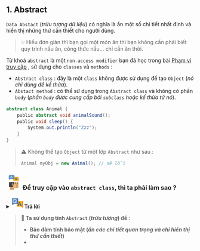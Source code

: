 ## 

## 1. Abstract

`Data Abstact` (*trừu tượng dữ liệu*) có nghĩa là ẩn một số chi tiết nhất định và hiển thị những thứ cần thiết cho người dùng.

> 💡 Hiểu đơn giản thì bạn gọi một món ăn thì bạn không cần phải biết quy trình nấu ăn, công thức nấu... chỉ cần ăn thôi. 

Từ khoá `abstract` là một `non-access modifier` bạn đã học trong bài [Phạm vi truy cập](https://github.com/Zenfection/Java/blob/master/Java%20OOP/2.Modifier.md) , sử dụng cho `classes` và `methods` : 

- `Abstract class` : đây là một `class` không được sử dụng để tạo `Object` (*nó chỉ dùng để kế thừa*).
- `Abstact method` : có thể sử dụng trong `Abstract class` và không có phần `body` (*phần `body` được cung cấp bởi `subclass` hoặc kế thừa từ nó*).

```java
abstract class Animal {
    public abstract void animalSound();
    public void sleep() {
        System.out.println("Zzz");
    }
}
```

> ⚠️ Không thể tạo `Object` từ một lớp `Abstract` như sau : 
> 
> ```java
> Animal myObj = new Animal(); // sẽ lỗi
> ```

### ![Language Learningpng](https://raw.githubusercontent.com/Zenfection/Image/master/2021/02/02-14-14-12-Language%20Learning.png) Để truy cập vào `abstract class`, thì ta phải làm sao ?

<details>
<summary><b><img src="https://raw.githubusercontent.com/Zenfection/Image/master/2021/02/01-13-25-05-Questions%20And%20Answers.png"> Trả lời</summary>

<br>

Nó phải được kế thừa từ `class` khác. Hãy đổi lớp `Animal` mà ta sử udng5 

```java
//khai báo lớp abstract
abstract class Animal{
    public abstract void animalSound();
    public void sleep(){
        System.out.println("Zzz");
    }
}
//khai báo subclass (kế thừa từ lớp Animal)
class Cat extends Animal{
    public void animalSound(){
        System.out.println("Con mèo kêu : mèo méo meo");
    }
}

class Main{
    public static void main(String[] args){
        Cat myCat = new Cat();
        myCat.animalSound();
        myCat.sleep();
    }
}
/* Con mèo kêu : mèo méo meo
   Zzz  */
```

> 💡 Như bạn đã thấy, `abstract class` chỉ cho phép kế thừa nó, và ta sử dụng thôi, dễ mà !!!

</details>

> 🚀 Ta sử dụng tính `Abstract` (*trừu tượng*) để : 
> - Bảo đảm tính **bảo mật** (*ẩn các chi tiết quan trọng và chỉ hiển thị thứ cần thiết*) 
> - 